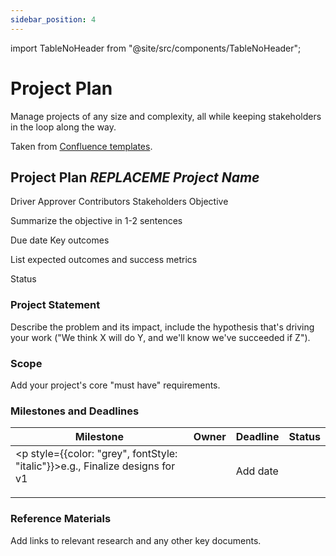 ```yaml
---
sidebar_position: 4
---
```


import TableNoHeader from "@site/src/components/TableNoHeader";

# Project Plan

Manage projects of any size and complexity, all while keeping stakeholders in the loop along the way.

Taken from [Confluence templates](https://www.atlassian.com/software/confluence/templates/project-plan).

## Project Plan _REPLACEME Project Name_

<TableNoHeader>
    <tr>
        <td>Driver</td>
        <td></td>
    </tr>
    <tr>
        <td>Approver</td>
        <td></td>
    </tr>
    <tr>
        <td>Contributors</td>
        <td></td>
    </tr>
    <tr>
        <td>Stakeholders</td>
        <td></td>
    </tr>
    <tr>
        <td>Objective</td>
        <td>
            <p style={{color: "grey", fontStyle: "italic"}}>Summarize the objective in 1-2 sentences</p>
        </td>
    </tr>
    <tr>
        <td>Due date</td>
        <td></td>
    </tr>
    <tr>
        <td>Key outcomes</td>
        <td>
            <p style={{color: "grey", fontStyle: "italic"}}>List expected outcomes and success metrics</p>
        </td>
    </tr>
    <tr>
        <td>Status</td>
        <td></td>
    </tr>
</TableNoHeader>

### Project Statement

<p style={{color: "grey", fontStyle: "italic"}}>Describe the problem and its impact, include the hypothesis that's driving your work ("We think X will do Y, and we'll know we've succeeded if Z").</p>

### Scope

<p style={{color: "grey", fontStyle: "italic"}}>Add your project's core "must have" requirements.</p>

### Milestones and Deadlines

| Milestone                                                                         | Owner | Deadline | Status |
| --------------------------------------------------------------------------------- | ----- | -------- | ------ |
| <p style={{color: "grey", fontStyle: "italic"}}>e.g., Finalize designs for v1</p> |       | Add date |        |

### Reference Materials

<p style={{color: "grey", fontStyle: "italic"}}>Add links to relevant research and any other key documents.</p>

